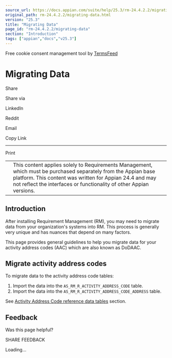 ```yaml
---
source_url: https://docs.appian.com/suite/help/25.3/rm-24.4.2.2/migrating-data.html
original_path: rm-24.4.2.2/migrating-data.html
version: "25.3"
title: "Migrating Data"
page_id: "rm-24.4.2.2/migrating-data"
section: "Introduction"
tags: ["appian","docs","v25.3"]
---
```



Free cookie consent management tool by [TermsFeed](https://www.termsfeed.com/)

# Migrating Data

Share

Share via

LinkedIn

Reddit

Email

Copy Link

* * *

Print

<table><tbody><tr><td><i class="fa fa-check-square-o" aria-hidden="true"></i></td><td>This content applies solely to Requirements Management, which must be purchased separately from the Appian base platform. This content was written for Appian 24.4 and may not reflect the interfaces or functionality of other Appian versions.</td></tr></tbody></table>

## Introduction

After installing Requirement Management (RM), you may need to migrate data from your organization's systems into RM. This process is generally very unique and has nuances that depend on many factors.

This page provides general guidelines to help you migrate data for your activity address codes (AAC) which are also known as DoDAAC.

## Migrate activity address codes

To migrate data to the activity address code tables:

1.  Import the data into the `AS_RM_R_ACTIVITY_ADDRESS_CODE` table.
2.  Import the data into the `AS_RM_R_ACTIVITY_ADDRESS_CODE_ADDRESS` table.

See [Activity Address Code reference data tables](reference-data-tables.html#activity-address-code-reference-data-tables) section.

## Feedback

Was this page helpful?

SHARE FEEDBACK

Loading...